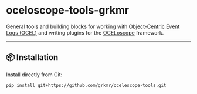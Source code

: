 # oceloscope-tools-grkmr

General tools and building blocks for working with [Object-Centric Event Logs (OCEL)](https://ocel-standard.org/) and writing plugins for the [OCELoscope](https://github.com/rwth-pads/ocelescope) framework.

---

## 📦 Installation

Install directly from Git:

```bash
pip install git+https://github.com/grkmr/ocelescope-tools.git

